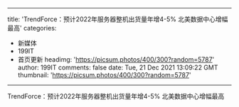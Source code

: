
---
title: 'TrendForce：预计2022年服务器整机出货量年增4-5% 北美数据中心增幅最高'
categories: 
 - 新媒体
 - 199IT
 - 首页更新
headimg: 'https://picsum.photos/400/300?random=5787'
author: 199IT
comments: false
date: Tue, 21 Dec 2021 13:09:22 GMT
thumbnail: 'https://picsum.photos/400/300?random=5787'
---

<div>   
TrendForce：预计2022年服务器整机出货量年增4-5% 北美数据中心增幅最高  
</div>
            